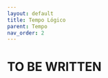 ```yaml
---
layout: default
title: Tempo Lógico
parent: Tempo
nav_order: 2
---
```


TO BE WRITTEN
=============
